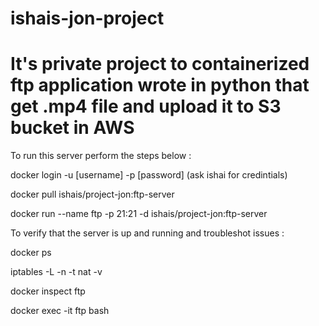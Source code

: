 # ishais-jon-project

# It's private project to containerized ftp application wrote in python that get .mp4 file and upload it to S3 bucket in AWS

To run this server perform the steps below :

docker login -u [username] -p [password] (ask ishai for credintials)

docker pull ishais/project-jon:ftp-server

docker run --name ftp -p 21:21 -d ishais/project-jon:ftp-server

To verify that the server is up and running and troubleshot issues :

docker ps 

iptables -L -n -t nat -v

docker inspect ftp

docker exec -it ftp bash
